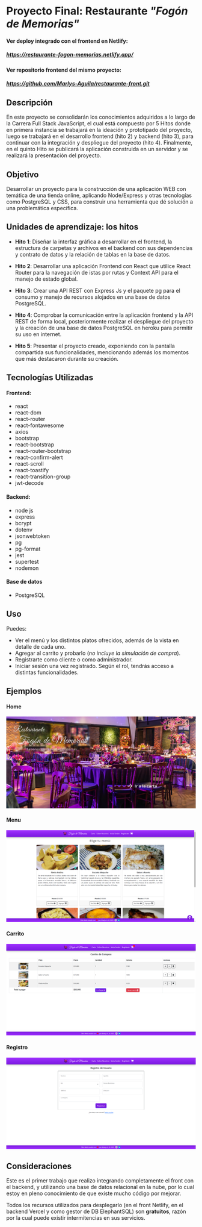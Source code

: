 # Proyecto Final: Restaurante _"Fogón de Memorias"_

#### Ver deploy integrado con el frontend en Netlify: 
##### **https://restaurante-fogon-memorias.netlify.app/**

#### Ver repositorio frontend del mismo proyecto:
##### **https://github.com/Marlys-Aguila/restaurante-front.git**

## Descripción

En este proyecto se consolidarán los conocimientos adquiridos a lo largo de la Carrera Full Stack JavaScript, el cual está compuesto por 5 Hitos donde en primera instancia se trabajará en la ideación y prototipado del proyecto, luego se trabajará en el desarrollo frontend (hito 2) y backend (hito 3), para continuar con la integración y despliegue del proyecto (hito 4). Finalmente, en el quinto Hito se publicará la aplicación construida en un servidor y se realizará la presentación del proyecto.

## Objetivo

Desarrollar un proyecto para la construcción de una aplicación WEB con temática de una tienda online, aplicando Node/Express y otras tecnologías como PostgreSQL y CSS, para construir una herramienta que dé solución a una problemática específica.

## Unidades de aprendizaje: los hitos

- **Hito 1**: Diseñar la interfaz gráfica a desarrollar en el frontend, la estructura de carpetas y archivos en el backend con sus dependencias y contrato de datos y la relación de tablas en la base de datos.

- **Hito 2**: Desarrollar una aplicación Frontend con React que utilice React Router para la navegación de istas por rutas y Context API para el manejo de estado global.

- **Hito 3**: Crear una API REST con Express Js y el paquete pg para el consumo y manejo de recursos alojados en una base de datos PostgreSQL.

- **Hito 4**: Comprobar la comunicación entre la aplicación frontend y la API REST de forma local, posteriormente realizar el despliegue del proyecto y la creación de una base de datos PostgreSQL en heroku para permitir su uso en internet.

- **Hito 5**: Presentar el proyecto creado, exponiendo con la pantalla compartida sus funcionalidades, mencionando además los momentos que más destacaron durante su creación.

## Tecnologías Utilizadas

#### Frontend:

- react
- react-dom
- react-router
- react-fontawesome
- axios
- bootstrap
- react-bootstrap
- react-router-bootstrap
- react-confirm-alert
- react-scroll
- react-toastify
- react-transition-group
- jwt-decode

#### Backend:

- node js
- express
- bcrypt
- dotenv
- jsonwebtoken
- pg
- pg-format
- jest
- supertest
- nodemon

#### Base de datos

- PostgreSQL


## Uso

Puedes:

- Ver el menú y los distintos platos ofrecidos, además de la vista en detalle de cada uno.
- Agregar al carrito y probarlo (_no incluye la simulación de compra_).
- Registrarte como cliente o como administrador.
- Iniciar sesión una vez registrado. Según el rol, tendrás acceso a distintas funcionalidades.

## Ejemplos

#### Home

![Home](./img/home.png)

#### Menu

![Menu](./img/menu.png)

#### Carrito

![Carrito](./img/carrito.png)

#### Registro

![Registro](./img/registro.png)


## Consideraciones

Este es el primer trabajo que realizo integrando completamente el front con el backend, y utilizando una base de datos relacional en la nube, por lo cual estoy en pleno conocimiento de que existe mucho código por mejorar. 

Todos los recursos utilizados para desplegarlo (en el front Netlify, en el backend Vercel y como gestor de DB ElephantSQL) son **gratuitos**, razón por la cual puede existir intermitencias en sus servicios.

